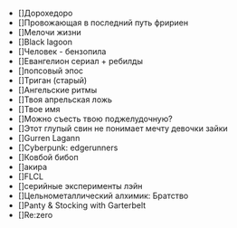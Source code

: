 - []Дорохедоро
- []Провожающая в последний путь фририен
- []Мелочи жизни
- []Black lagoon
- []Человек - бензопила
- []Евангелион сериал + ребилды
- []попсовый эпос
- []Триган (старый)
- []Ангельские ритмы
- []Твоя апрельская ложь
- []Твое имя
- []Можно съесть твою поджелудочную?
- []Этот глупый свин не понимает мечту девочки зайки
- []Gurren Lagann
- []Cyberpunk: edgerunners
- []Ковбой бибоп
- []акира
- []FLCL
- []серийные эксперименты лэйн
- []Цельнометаллический алхимик: Братство
- []Panty & Stocking with Garterbelt
- []Re:zero
